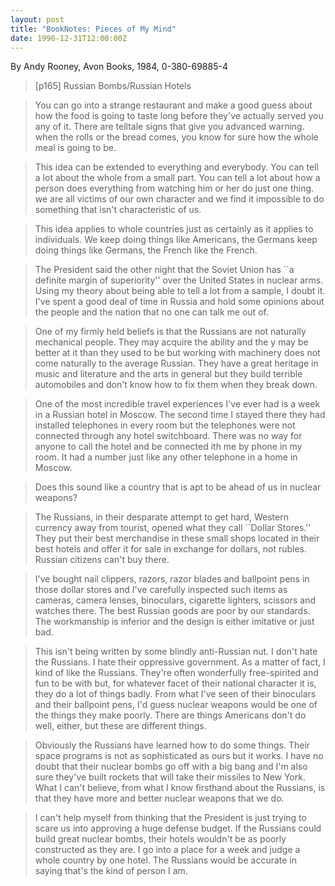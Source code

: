 ```yaml
---
layout: post
title: "BookNotes: Pieces of My Mind"
date: 1990-12-31T12:00:00Z
---
```

By Andy Rooney, Avon Books, 1984, 0-380-69885-4

> 
> [p165] Russian Bombs/Russian Hotels



> You can go into a strange restaurant and make a good guess about
> how the food is going to taste long before they've actually served you
> any of it.  There are telltale signs that give you advanced warning.
> when the rolls or the bread comes, you know for sure how the whole
> meal is going to be.



> This idea can be extended to everything and everybody.  You can
> tell a lot about the whole from a small part.  You can tell a lot
> about how a person does everything from watching him or her do just
> one thing.  we are all victims of our own character and we find it
> impossible to do something that isn't characteristic of us. 



> This idea applies to whole countries just as certainly as it
> applies to individuals.  We keep doing things like Americans, the
> Germans keep doing things like Germans, the French like the French.



> The President said the other night that the Soviet Union has ``a
> definite margin of superiority'' over the United States in nuclear
> arms.  Using my theory about being able to tell a lot from a sample,
> I doubt it.  I've spent a good deal of time in Russia and hold some
> opinions about the people and the nation that no one can talk me out
> of. 



> One of my firmly held beliefs is that the Russians are not
> naturally mechanical people.  They may acquire the ability and the y
> may be better at it than they used to be but working with machinery
> does not come naturally to the average Russian.  They have a great
> heritage in music and literature and the arts in general but they
> build terrible automobiles and don't know how to fix them when they
> break down. 



> One of the most incredible travel experiences I've ever had is a
> week in a Russian hotel in Moscow.  The second time I stayed there
> they had installed telephones in every room but the telephones were
> not connected through any hotel switchboard.  There was no way for
> anyone to call the hotel and be connected ith me by phone in my room.
> It had a number just like any other telephone in a home in Moscow.



> Does this sound like a country that is apt to be ahead of us in
> nuclear weapons?



> The Russians, in their desparate attempt to get hard, Western
> currency away from tourist, opened what they call ``Dollar Stores.''
> They put their best merchandise in these small shops located in their
> best hotels and offer it for sale in exchange for dollars, not
> rubles.  Russian citizens can't buy there.



> I've bought nail clippers, razors, razor blades and ballpoint pens
> in those dollar stores and I've carefully inspected such items as
> cameras, camera lenses, binoculars, cigarette lighters, scissors and
> watches there.   The best Russian goods are poor by our standards.
> The workmanship is inferior and the design is either imitative or
> just bad.



> This isn't being written by some blindly anti-Russian nut.  I don't
> hate the Russians.  I hate their oppressive government.  As a matter
> of fact, I kind of like the Russians.  They're often wonderfully
> free-spirited and fun to be with but, for whatever facet of their
> national character it is, they do a lot of things badly.  From what
> I've seen of their binoculars and their ballpoint pens, I'd guess
> nuclear weapons would be one of the things they make poorly.  There
> are things Americans don't do well, either, but these are different
> things. 



> Obviously the Russians have learned how to do some things. Their
> space programs is not as sophisticated as ours but it works.  I have
> no doubt that their nuclear bombs go off with a big bang and I'm also
> sure they've built rockets that will take their missiles to New York.
> What I can't believe, from what I know firsthand about the Russians,
> is that they have more and better nuclear weapons that we do.



> I can't help myself from thinking that the President is just trying
> to scare us into approving a huge defense budget.  If the Russians
> could build great nuclear bombs, their hotels wouldn't be as poorly
> constructed as they are.  I go into a place for a week and judge a
> whole country by one hotel.  The Russians would be accurate in saying
> that's the kind of person I am.
> 



